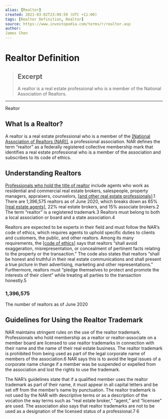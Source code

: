 ```yaml
---
alias: [Realtor]
created: 2021-03-02T23:09:59 (UTC +11:00)
tags: [Realtor Definition, Realtor]
source: https://www.investopedia.com/terms/r/realtor.asp
author: 
James Chen
---
```


# Realtor Definition

> ## Excerpt
> A realtor is a real estate professional who is a member of the National Association of Realtors.

---

Realtor
## What Is a Realtor?

A realtor is a real estate professional who is a member of the [[National Association of Realtors (NAR)]](https://www.investopedia.com/terms/n/national-association-of-realtors.asp), a professional association. NAR defines the term “realtor” as a federally registered collective membership mark that identifies a real estate professional who is a member of the association and subscribes to its code of ethics.

## Understanding Realtors

[Professionals who hold the title of realtor](https://www.investopedia.com/ask/answers/101314/what-are-differences-among-real-estate-agent-broker-and-realtor.asp) include agents who work as residential and commercial real estate brokers, salespeople, property managers, appraisers, counselors, [[and other real estate professionals]](https://www.investopedia.com/articles/professionals/052713/real-estate-careers-and-their-designations.asp).1 There are 1,396,575 realtors as of June 2020, which breaks down as 65% [[real estate agents]](https://www.investopedia.com/terms/r/realestateagent.asp), 22% real estate brokers, and 15% associate brokers.2 The term “realtor” is a registered trademark.3 Realtors must belong to both a local association or board and a state association.4

Realtors are expected to be experts in their field and must follow the NAR’s code of ethics, which requires agents to uphold specific duties to clients and customers, the public, and other realtors. Among its many requirements, the [[code of ethics]](https://www.investopedia.com/terms/c/code-of-ethics.asp) says that realtors “shall avoid exaggeration, misrepresentation, or concealment of pertinent facts relating to the property or the transaction.” The code also states that realtors “shall be honest and truthful in their real estate communications and shall present a true picture in their advertising, marketing and other representations.” Furthermore, realtors must “pledge themselves to protect and promote the interests of their client” while treating all parties to the transaction honestly.5

### 1,396,575

The number of realtors as of June 2020

## Guidelines for Using the Realtor Trademark

NAR maintains stringent rules on the use of the realtor trademark. Professionals who hold membership as a realtor or realtor-associate on a member board are licensed to use realtor trademarks in connection with their name and the name of their real estate business. The realtor trademark is prohibited from being used as part of the legal corporate name of members of the association.6 NAR says this is to avoid the legal issues of a corporate name change if a member was be suspended or expelled from the association and lost the rights to use the trademark.

The NAR’s guidelines state that if a qualified member uses the realtor trademark as part of their name, it must appear in all capital letters and be set off from the member’s name by punctuation. The realtor trademark is not used by the NAR with descriptive terms or as a description of the vocation the way terms such as “real estate broker,” “agent,” and “licensee” are used. The association also says that realtor trademarks are not to be used as a designation of the licensed status of a professional.7 6
